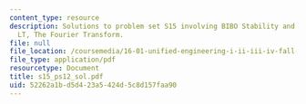 ```yaml
---
content_type: resource
description: Solutions to problem set S15 involving BIBO Stability and the Bilateral
  LT, The Fourier Transform.
file: null
file_location: /coursemedia/16-01-unified-engineering-i-ii-iii-iv-fall-2005-spring-2006/52262a1bd5d423a5424d5c8d157faa90_s15_ps12_sol.pdf
file_type: application/pdf
resourcetype: Document
title: s15_ps12_sol.pdf
uid: 52262a1b-d5d4-23a5-424d-5c8d157faa90
---
```

